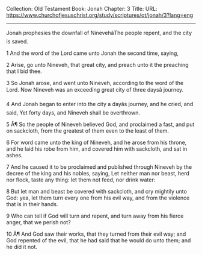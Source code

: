 Collection: Old Testament
Book: Jonah
Chapter: 3
Title: 
URL: https://www.churchofjesuschrist.org/study/scriptures/ot/jonah/3?lang=eng

---

Jonah prophesies the downfall of NinevehâThe people repent, and the city is saved.

1 And the word of the Lord came unto Jonah the second time, saying,

2 Arise, go unto Nineveh, that great city, and preach unto it the preaching that I bid thee.

3 So Jonah arose, and went unto Nineveh, according to the word of the Lord. Now Nineveh was an exceeding great city of three daysâ journey.

4 And Jonah began to enter into the city a dayâs journey, and he cried, and said, Yet forty days, and Nineveh shall be overthrown.

5 Â¶ So the people of Nineveh believed God, and proclaimed a fast, and put on sackcloth, from the greatest of them even to the least of them.

6 For word came unto the king of Nineveh, and he arose from his throne, and he laid his robe from him, and covered him with sackcloth, and sat in ashes.

7 And he caused it to be proclaimed and published through Nineveh by the decree of the king and his nobles, saying, Let neither man nor beast, herd nor flock, taste any thing: let them not feed, nor drink water:

8 But let man and beast be covered with sackcloth, and cry mightily unto God: yea, let them turn every one from his evil way, and from the violence that is in their hands.

9 Who can tell if God will turn and repent, and turn away from his fierce anger, that we perish not?

10 Â¶ And God saw their works, that they turned from their evil way; and God repented of the evil, that he had said that he would do unto them; and he did it not.
